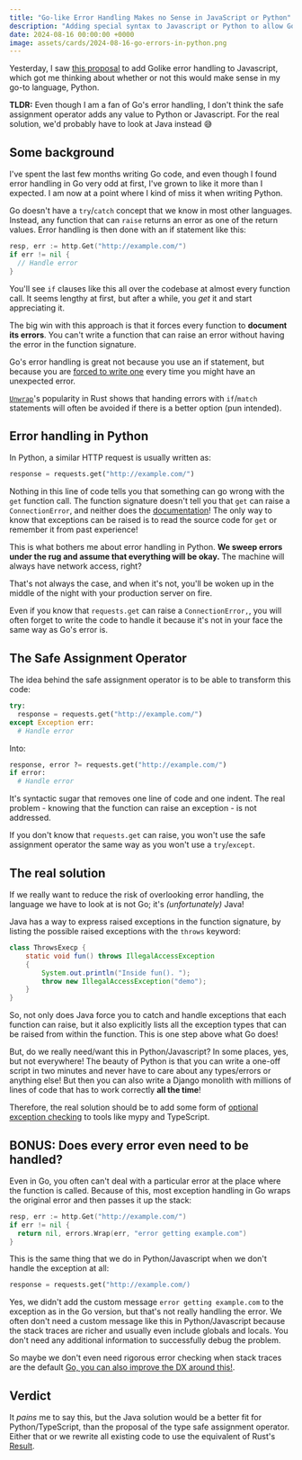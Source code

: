 ```yaml
---
title: "Go-like Error Handling Makes no Sense in JavaScript or Python"
description: "Adding special syntax to Javascript or Python to allow Go-like error handling feels like a good idea at first glance, but I think it doesn't improve the issues with error handling in these two languages."
date: 2024-08-16 00:00:00 +0000
image: assets/cards/2024-08-16-go-errors-in-python.png
---
```


Yesterday, I saw [this proposal](https://github.com/arthurfiorette/proposal-safe-assignment-operator) to add Golike error handling to Javascript, which got me thinking about whether or not this would make sense in my go-to language, Python.

**TLDR:** Even though I am a fan of Go's error handling, I don't think the safe assignment operator adds any value to Python or Javascript. For the real solution, we'd probably have to look at Java instead 😅

## Some background

I've spent the last few months writing Go code, and even though I found error handling in Go very odd at first, I've grown to like it more than I expected. I am now at a point where I kind of miss it when writing Python.

Go doesn't have a `try`/`catch` concept that we know in most other languages. Instead, any function that can `raise` returns an error as one of the return values. Error handling is then done with an if statement like this:

```go
resp, err := http.Get("http://example.com/")
if err != nil {
  // Handle error
}
```

You'll see `if` clauses like this all over the codebase at almost every function call. It seems lengthy at first, but after a while, you *get* it and start appreciating it.

The big win with this approach is that it forces every function to **document its errors**. You can't write a function that can raise an error without having the error in the function signature.

Go's error handling is great not because you use an if statement, but because you are <u>forced to write one</u> every time you might have an unexpected error.

[`Unwrap`](https://doc.rust-lang.org/rust-by-example/error/option_unwrap.html)'s popularity in Rust shows that handing errors with `if`/`match` statements will often be avoided if there is a better option (pun intended).

## Error handling in Python

In Python, a similar HTTP request is usually written as:

```python
response = requests.get("http://example.com/")
```

Nothing in this line of code tells you that something can go wrong with the `get` function call. The function signature doesn't tell you that `get` can raise a `ConnectionError`, and neither does the [documentation](https://requests.readthedocs.io/en/latest/api/#requests.get)! The only way to know that exceptions can be raised is to read the source code for `get` or remember it from past experience!

This is what bothers me about error handling in Python. **We sweep errors under the rug and assume that everything will be okay.** The machine will always have network access, right?

That's not always the case, and when it's not, you'll be woken up in the middle of the night with your production server on fire.

Even if you know that `requests.get` can raise a `ConnectionError,`, you will often forget to write the code to handle it because it's not in your face the same way as Go's error is.

## The Safe Assignment Operator

The idea behind the safe assignment operator is to be able to transform this code:

```python
try:
  response = requests.get("http://example.com/")
except Exception err:
  # Handle error
```

Into:

```python
response, error ?= requests.get("http://example.com/")
if error:
  # Handle error
```

It's syntactic sugar that removes one line of code and one indent. The real problem - knowing that the function can raise an exception - is not addressed.

If you don't know that `requests.get` can raise, you won't use the safe assignment operator the same way as you won't use a `try`/`except`.

## The real solution

If we really want to reduce the risk of overlooking error handling, the language we have to look at is not Go; it's *(unfortunately)* Java!

Java has a way to express raised exceptions in the function signature, by listing the possible raised exceptions with the `throws` keyword:

```java
class ThrowsExecp {
    static void fun() throws IllegalAccessException
    {
        System.out.println("Inside fun(). ");
        throw new IllegalAccessException("demo");
    }
}
```

So, not only does Java force you to catch and handle exceptions that each function can raise, but it also explicitly lists all the exception types that can be raised from within the function. This is one step above what Go does!

But, do we really need/want this in Python/Javascript? In some places, yes, but not everywhere! The beauty of Python is that you can write a one-off script in two minutes and never have to care about any types/errors or anything else! But then you can also write a Django monolith with millions of lines of code that has to work correctly **all the time**!

Therefore, the real solution should be to add some form of [optional exception checking](https://github.com/python/mypy/issues/1773) to tools like mypy and TypeScript.

## BONUS: Does every error even need to be handled?

Even in Go, you often can't deal with a particular error at the place where the function is called. Because of this, most exception handling in Go wraps the original error and then passes it up the stack:

```go
resp, err := http.Get("http://example.com/")
if err != nil {
  return nil, errors.Wrap(err, "error getting example.com")
}
```

This is the same thing that we do in Python/Javascript when we don't handle the exception at all:

```python
response = requests.get("http://example.com/)
```

Yes, we didn't add the custom message `error getting example.com` to the exception as in the Go version, but that's not really handling the error. We often don't need a custom message like this in Python/Javascript because the stack traces are richer and usually even include globals and locals. You don't need any additional information to successfully debug the problem.

So maybe we don't even need rigorous error checking when stack traces are the default [Go, you can also improve the DX around this!](https://github.com/golang/go/issues/63358).

## Verdict

It *pains* me to say this, but the Java solution would be a better fit for Python/TypeScript, than the proposal of the type safe assignment operator. Either that or we rewrite all existing code to use the equivalent of Rust's [Result](https://doc.rust-lang.org/std/result/).
